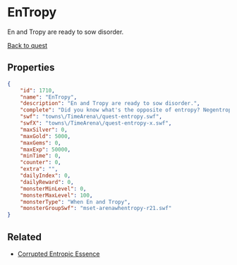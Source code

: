 # EnTropy

En and Tropy are ready to sow disorder.

[Back to quest](../quests.md)

## Properties

```json
{
    "id": 1710,
    "name": "EnTropy",
    "description": "En and Tropy are ready to sow disorder.",
    "complete": "Did you know what's the opposite of entropy? Negentropy! You've just negentropied the En and Tropy!",
    "swf": "towns\/TimeArena\/quest-entropy.swf",
    "swfX": "towns\/TimeArena\/quest-entropy-x.swf",
    "maxSilver": 0,
    "maxGold": 5000,
    "maxGems": 0,
    "maxExp": 50000,
    "minTime": 0,
    "counter": 0,
    "extra": "",
    "dailyIndex": 0,
    "dailyReward": 0,
    "monsterMinLevel": 0,
    "monsterMaxLevel": 100,
    "monsterType": "When En and Tropy",
    "monsterGroupSwf": "mset-arenawhentropy-r21.swf"
}
```

## Related

- [Corrupted Entropic Essence](../items/19646-corrupted-entropic-essence.md)

